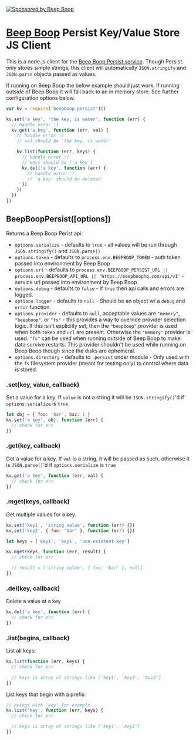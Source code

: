 [![Sponsored by Beep Boop](https://img.shields.io/badge/%E2%9D%A4%EF%B8%8F_sponsored_by-%E2%9C%A8_Robots%20%26%20Pencils%20%2F%20Beep%20Boop_%E2%9C%A8-FB6CBE.svg)](https://beepboophq.com)

# [Beep Boop](https://beepboophq.com) Persist Key/Value Store JS Client

This is a node.js client for the [Beep Boop Persist service](https://beepboophq.com/docs/article/api-persist).
Though Persist only stores simple strings, this client will automatically `JSON.stringify` and `JSON.parse` objects passed
as values. 

If running on Beep Boop the below example should just work. If running outside of Beep Boop it will fall back to an in memory 
store. See further configuration options below.

```javascript
var kv = require('beepboop-persist')()

kv.set('a key', 'the key, is water', function (err) {
  // handle error :)
  kv.get('a key', function (err, val) {
    // handle error :)
    // val should be 'the key, is water'

    kv.list(function (err, keys) {
      // handle error :)
      // keys should be ['a key']
      kv.del('a key', function (err) {
        // handle error :)
        // 'a key' should be deleted
      })
    })
  })
})
```

## BeepBoopPersist([options])
Returns a Beep Boop Perist api:

+ `options.serialize` - defaults to `true` - all values will be run through `JSON.stringify()` and `JSON.parse()`
+ `options.token` - defaults to `process.env.BEEPBOOP_TOKEN` - auth token passed into environment by Beep Boop
+ `options.url` - defaults to `process.env.BEEPBOOP_PERSIST_URL || process.env.BEEPBOOP_API_URL || 'https://beepboophq.com/api/v1'` - service url passed into environment by Beep Boop
+ `options.debug` - defaults to `false` - if `true` then api calls and errors are logged.
+ `options.logger` - defaults to `null` - Should be an object w/ a `debug` and `error` function.
+ `options.provider` - defaults to `null`, acceptable values are `"memory"`, `"beepboop"`, or `"fs"` - this provides a way to override provider selection logic.  If this isn't explicitly set, then the `"beepboop"` provider is used when both `token` and `url` are present.  Otherwise the `"memory"` provider is used. `"fs"` can be used when running outside of Beep Boop to make data survive restarts. This provider shouldn't be used while running on Beep Boop though since the disks are ephemeral.
+ `options.directory` - defaults to `.persist` under module - Only used with the `fs` filesystem provider (meant for testing only) to control where data is stored.

### .set(key, value, callback)

Set a value for a key. If `value` is not a string it will be `JSON.stringify()`'d if `options.serialize` is `true`

```javascript
let obj = { foo: 'bar', baz: 1 }
kv.set('a key', obj, function (err) {
  // check for err
})
```

### .get(key, callback)

Get a value for a key. If `val` is a string, it will be passed as such, otherwise it is `JSON.parse()`'d if `options.serialize` is `true`

```javascript
kv.get('a key', function (err, val) {
  // check for err
})
```

### .mget(keys, callback)

Get multiple values for a key. 

```javascript
kv.set('key1', 'string value', function (err) {})
kv.set('key2', { foo: 'bar' }, function (err) {})

let keys = ['key1', 'key1', 'non-existent-key']

kv.mget(keys, function (err, result) {
  // check for err

  // result = ['string value', { foo: 'bar' }, null]
})
```

### .del(key, callback)

Delete a value at a key

```javascript
kv.del('a key', function (err) {
  // check for err
})
```

### .list(begins, callback)

List all keys:

```javascript
kv.list(function (err, keys) {
  // check for err

  // keys is array of strings like ['key1', 'key2', 'baz3']
})
```

List keys that begin with a prefix:

```javascript
// beings with 'key' for example
kv.list('key', function (err, keys) {
  // check for err

  // keys is array of strings like ['key1', 'key2']
})
```
